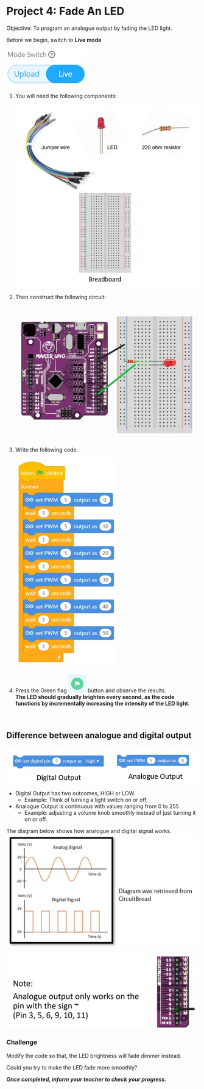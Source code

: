 # Project 4: Fade An LED

Objective: To program an analogue output by fading the LED light.

Before we begin, switch to **Live mode**

![](images/toggle_LiveMode.jpg)

1. You will need the following components:

    ![](images/p3_1_components.jpg)

2. Then construct the following circuit:

    ![](images/p3_5_circuit.jpg)

3. Write the following code.

    ![](images/p4_code1.jpg)

4. Press the Green flag ![](images/btnGreenFlag.jpg) button and observe the results. <br> **The LED should gradually brighten every second, as the code functions by incrementally increasing the intensity of the LED light.**
<br><br><br>
## Difference between analogue and digital output

![](images/p4_code2.jpg)

- Digital Output has two outcomes, HIGH or LOW.
    - Example: Think of turning a light switch on or off, 
- Analogue Output is continuous with values ranging from 0 to 255
    - Example: adjusting a volume knob smoothly instead of just turning it on or off.

The diagram below shows how analogue and digital signal works.
![](images/p4_explain1.jpg)

![](images/p4_explain2.jpg)

### Challenge 

Modify the code so that, the LED brightness will fade dimmer instead.

Could you try to make the LED fade more smoothly?

***Once completed, inform your teacher to check your progress.***
